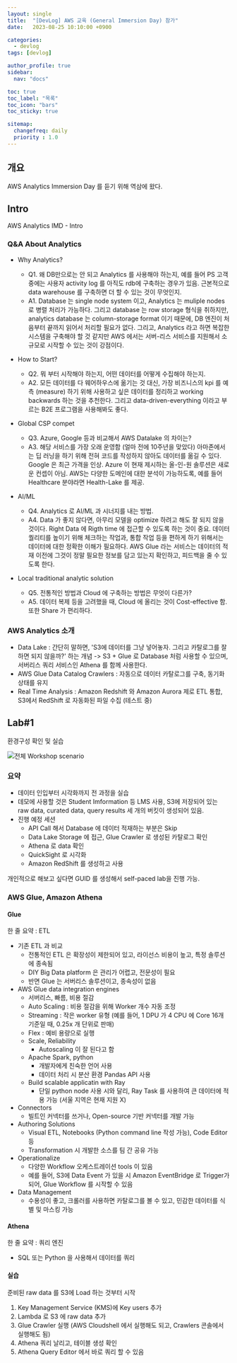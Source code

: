```yaml
---
layout: single
title:  "[DevLog] AWS 교육 (General Immersion Day) 참가"
date:   2023-08-25 10:10:00 +0900

categories:
  - devlog
tags: [devlog]

author_profile: true
sidebar:
  nav: "docs"

toc: true
toc_label: "목록"
toc_icon: "bars"
toc_sticky: true

sitemap:
  changefreq: daily
  priority : 1.0
---
```


## 개요  
AWS Analytics Immersion Day 를 듣기 위해 역삼에 왔다.

## Intro  
AWS Analytics IMD - Intro  

### Q&A About Analytics  
- Why Analytics?
  - Q1. 왜 DB만으로는 안 되고 Analytics 를 사용해야 하는지, 예를 들어 PS 고객 중에는 사용자 activity log 를 아직도 rdb에 구축하는 경우가 있음. 근본적으로 data warehouse 를 구축하면 더 할 수 있는 것이 무엇인지.  
  - A1. Database 는 single node system 이고, Analytics 는 muliple nodes 로 병렬 처리가 가능하다. 그리고 database 는 row storage 형식을 취하지만, analytics database 는 column-storage format 이기 때문에, DB 엔진이 처음부터 끝까지 읽어서 처리할 필요가 없다. 그리고, Analytics 라고 하면 복잡한 시스템을 구축해야 할 것 같지만 AWS 에서는 서버-리스 서비스를 지원해서 소규모로 시작할 수 있는 것이 강점이다.  

- How to Start?
  - Q2. 뭐 부터 시작해야 하는지, 어떤 데이터를 어떻게 수집해야 하는지.  
  - A2. 모든 데이터를 다 웨어하우스에 옮기는 것 대신, 가장 비즈니스의 kpi 를 예측 (measure) 하기 위해 사용하고 싶은 데이터를 정리하고 working backwards 하는 것을 추천한다. 그리고 data-driven-everything 이라고 부르는 B2E 프로그램을 사용해봐도 좋다.   

- Global CSP compet
  - Q3. Azure, Google 등과 비교해서 AWS Datalake 의 차이는?
  - A3. 해당 서비스를 가장 오래 운영함 (얼마 전에 10주년을 맞았다) 아마존에서는 딥 러닝을 하기 위해 전혀 코드를 작성하지 않아도 데이터를 옮길 수 있다. Google 은 최근 가격을 인상. Azure 이 현재 제시하는 올-인-원 솔루션은 새로운 컨셉이 아님. AWS는 다양한 도메인에 대한 분석이 가능하도록, 예를 들어 Healthcare 분야라면 Health-Lake 를 제공.  

- AI/ML
  - Q4. Analytics 로 AI/ML 과 시너지를 내는 방법.
  - A4. Data 가 좋지 않다면, 아무리 모델을 optimize 하려고 해도 잘 되지 않을 것이다. Right Data 에 Rigth time 에 접근할 수 있도록 하는 것이 중요. 데이터 퀄리티를 높이기 위해 체크하는 작업과, 통합 작업 등을 편하게 하기 위해서는 데이터에 대한 정확한 이해가 필요하다. AWS Glue 라는 서비스는 데이터의 적재 이전에 그것이 정말 필요한 정보를 담고 있는지 확인하고, 피드백을 줄 수 있도록 한다.  

- Local traditional analytic solution
  - Q5. 전통적인 방법과 Cloud 에 구축하는 방법은 무엇이 다른가?
  - A5. 데이터 복제 등을 고려했을 때, Cloud 에 올리는 것이 Cost-effective 함. 또한 Share 가 편리하다.  

### AWS Analytics 소개
- Data Lake : 간단히 말하면, 'S3에 데이터를 그냥 넣어놓자. 그리고 카탈로그를 잘 하면 되지 않을까?' 하는 개념 -> S3 + Glue 로 Database 처럼 사용할 수 있으며, 서버리스 쿼리 서비스인 Athena 를 함께 사용한다.  
- AWS Glue Data Catalog Crawlers : 자동으로 데이터 카탈로그를 구축, 동기화 상태를 유지  
- Real Time Analysis : Amazon Redshift 와 Amazon Aurora 제로 ETL 통합, S3에서 RedShift 로 자동화된 파일 수집 (테스트 중)  
  
## Lab#1  
환경구성 확인 및 실습

![전체 Workshop scenario](https://i.postimg.cc/9QSRvq8G/image.png)  

### 요약
- 데이터 인입부터 시각화까지 전 과정을 실습  
- 데모에 사용할 것은 Student Imformation 등 LMS 사용, S3에 저장되어 있는 raw data, curated data, query results 세 개의 버킷이 생성되어 있음.  
- 진행 예정 세션
  - API Call 해서 Database 에 데이터 적재하는 부분은 Skip  
  - Data Lake Storage 에 접근, Glue Crawler 로 생성된 카탈로그 확인  
  - Athena 로 data 확인  
  - QuickSight 로 시각화  
  - Amazon RedShift 를 생성하고 사용  

개인적으로 해보고 싶다면 GUID 를 생성해서 self-paced lab을 진행 가능.  

### AWS Glue, Amazon Athena  
#### Glue  
한 줄 요약 : ETL
- 기존 ETL 과 비교
  - 전통적인 ETL 은 확장성이 제한되어 있고, 라이선스 비용이 높고, 특정 솔루션에 종속됨
  - DIY Big Data platform 은 관리가 어렵고, 전문성이 필요
  - 반면 Glue 는 서버리스 솔루션이고, 종속성이 없음
- AWS Glue data integration engines
  - 서버리스, 빠름, 비용 절감
  - Auto Scaling : 비용 절감을 위해 Worker 개수 자동 조정
  - Streaming : 작은 worker 유형 (예를 들어, 1 DPU 가 4 CPU 에 Core 16개 기준일 때, 0.25x 개 단위로 판매)
  - Flex : 예비 용량으로 실행
  - Scale, Reliability
    - Autoscaling 이 잘 된다고 함
  - Apache Spark, python
    - 개발자에게 친숙한 언어 사용
    - 데이터 처리 시 분산 환경 Pandas API 사용 
  - Build scalable applicatin with Ray
    - 단일 python node 사용 시와 달리, Ray Task 를 사용하여 큰 데이터에 적용 가능 (서울 지역은 현재 지원 X)
- Connectors
  - 빌트인 커넥터를 쓰거나, Open-source 기반 커넥터를 개발 가능
- Authoring Solutions
  - Visual ETL, Notebooks (Python command line 작성 가능), Code Editor 등 
  - Transformation 시 개발한 소스를 팀 간 공유 가능
- Operationalize
  - 다양한 Workflow 오케스트레이션 tools 이 있음
  - 예를 들어, S3에 Data Event 가 있을 시 Amazon EventBridge 로 Trigger가 되어, Glue Workflow 를 시작할 수 있음
- Data Management
  - 수용성이 좋고, 크롤러를 사용하면 카탈로그를 볼 수 있고, 민감한 데이터를 식별 및 마스킹 가능  

#### Athena  
한 줄 요약 : 쿼리 엔진  
- SQL 또는 Python 을 사용해서 데이터를 쿼리

#### 실습
준비된 raw data 를 S3에 Load 하는 것부터 시작  
1. Key Management Service (KMS)에 Key users 추가
2. Lambda 로 S3 에 raw data 추가 
3. Glue Crawler 실행 (AWS Cloudshell 에서 실행해도 되고, Crawlers 콘솔에서 실행해도 됨)
4. Athena 쿼리 날리고, 테이블 생성 확인
5. Athena Query Editor 에서 바로 쿼리 할 수 있음  